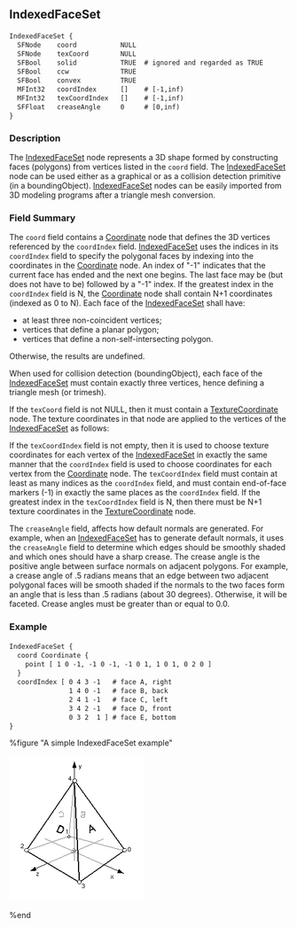 ## IndexedFaceSet

```
IndexedFaceSet {
  SFNode    coord           NULL
  SFNode    texCoord        NULL
  SFBool    solid           TRUE  # ignored and regarded as TRUE
  SFBool    ccw             TRUE
  SFBool    convex          TRUE
  MFInt32   coordIndex      []    # [-1,inf)
  MFInt32   texCoordIndex   []    # [-1,inf)
  SFFloat   creaseAngle     0     # [0,inf)
}
```

### Description

The [IndexedFaceSet](#indexedfaceset) node represents a 3D shape formed by
constructing faces (polygons) from vertices listed in the `coord` field. The
[IndexedFaceSet](#indexedfaceset) node can be used either as a graphical or as a
collision detection primitive (in a boundingObject).
[IndexedFaceSet](#indexedfaceset) nodes can be easily imported from 3D modeling
programs after a triangle mesh conversion.

### Field Summary

The `coord` field contains a [Coordinate](#coordinate) node that defines the 3D
vertices referenced by the `coordIndex` field. [IndexedFaceSet](#indexedfaceset)
uses the indices in its `coordIndex` field to specify the polygonal faces by
indexing into the coordinates in the [Coordinate](#coordinate) node. An index of
"-1" indicates that the current face has ended and the next one begins. The last
face may be (but does not have to be) followed by a "-1" index. If the greatest
index in the `coordIndex` field is N, the [Coordinate](#coordinate) node shall
contain N+1 coordinates (indexed as 0 to N). Each face of the
[IndexedFaceSet](#indexedfaceset) shall have:

- at least three non-coincident vertices;
- vertices that define a planar polygon;
- vertices that define a non-self-intersecting polygon.

Otherwise, the results are undefined.

When used for collision detection (boundingObject), each face of the
[IndexedFaceSet](#indexedfaceset) must contain exactly three vertices, hence
defining a triangle mesh (or trimesh).

If the `texCoord` field is not NULL, then it must contain a
[TextureCoordinate](#texturecoordinate) node. The texture coordinates in that
node are applied to the vertices of the [IndexedFaceSet](#indexedfaceset) as
follows:

If the `texCoordIndex` field is not empty, then it is used to choose texture
coordinates for each vertex of the [IndexedFaceSet](#indexedfaceset) in exactly
the same manner that the `coordIndex` field is used to choose coordinates for
each vertex from the [Coordinate](#coordinate) node. The `texCoordIndex` field
must contain at least as many indices as the `coordIndex` field, and must
contain end-of-face markers (-1) in exactly the same places as the `coordIndex`
field. If the greatest index in the `texCoordIndex` field is N, then there must
be N+1 texture coordinates in the [TextureCoordinate](#texturecoordinate) node.

The `creaseAngle` field, affects how default normals are generated. For example,
when an [IndexedFaceSet](#indexedfaceset) has to generate default normals, it
uses the `creaseAngle` field to determine which edges should be smoothly shaded
and which ones should have a sharp crease. The crease angle is the positive
angle between surface normals on adjacent polygons. For example, a crease angle
of .5 radians means that an edge between two adjacent polygonal faces will be
smooth shaded if the normals to the two faces form an angle that is less than .5
radians (about 30 degrees). Otherwise, it will be faceted. Crease angles must be
greater than or equal to 0.0.

### Example

```
IndexedFaceSet {
  coord Coordinate {
    point [ 1 0 -1, -1 0 -1, -1 0 1, 1 0 1, 0 2 0 ]
  }
  coordIndex [ 0 4 3 -1   # face A, right
               1 4 0 -1   # face B, back
               2 4 1 -1   # face C, left
               3 4 2 -1   # face D, front
               0 3 2  1 ] # face E, bottom
}
```

%figure "A simple IndexedFaceSet example"

![A simple IndexedFaceSet example](png/indexed_face_set.png)

%end

